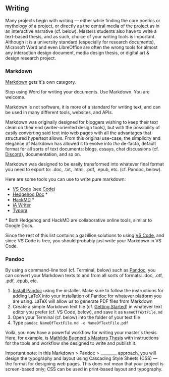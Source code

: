 ## Writing

Many projects begin with writing — either while finding the core poetics or mythology of a project, or directly as the central media of the project as in an interactive narrative (cf. below). Masters students also have to write a text-based thesis, and as such, choice of your writing tools is important. Although it is a university standard (especially for research documents), Microsoft Word and even LibreOffice are often the wrong tools for almost any interaction design document, media design thesis, or digital art & design research project.

### Markdown
[Markdown](https://fr.wikipedia.org/wiki/Markdown) gets it's own category.

Stop using Word for writing your documents. Use Markdown. You are welcome.

Markdown is not software, it is more of a standard for writing text, and can be used in many different tools, websites, and APIs.

Markdown was originally designed for bloggers wishing to keep their text clean on their end (writer-oriented design tools), but with the possibility of easily converting said text into web pages with all the advantages that structured hypertext allows. From this original use-case, the simplicity and elegance of Markdown has allowed it to evolve into *the* de-facto, default format for all sorts of text documents: blogs, essays, chat discussions (cf. [Discord](https://support.discord.com/hc/en-us/articles/210298617-Markdown-Text-101-Chat-Formatting-Bold-Italic-Underline-)), documentation, and so on.

Markdown was designed to be easily transformed into whatever final format you need to export to: .doc, .txt, .html, .pdf, .epub, etc. (cf. Pandoc, below).

Here are some tools you can use to write pure markdown:

- [VS Code](https://code.visualstudio.com) (see [Code](../03_code))
- [Hedgehog Doc](https://hedgedoc.org) \*
- [HackMD](https://hackmd.io) \*
- [iA Writer](https://ia.net/writer)
- [Typora](https://typora.io)

\* Both Hedgehog and HackMD are collaborative online tools, similar to Google Docs.

Since the rest of this list contains a gazillion solutions to using [VS Code](https://code.visualstudio.com), and since VS Code is free, you should probably just write your Markdown in VS Code.

### Pandoc
By using a command-line tool (cf. Terminal, below) such as [Pandoc](https://pandoc.org), you can convert your Markdown texts to and from all sorts of formats: .doc, .otf, .pdf, .epub, etc.

1. [Install Pandoc](https://pandoc.org/installing.html) using the installer. Make sure to follow the instructions for adding LaTeX into your installation of Pandoc for whatever platform you are using. LaTeX will allow us to generate PDF files from Markdown
2. Create a simple Markdown text file (cf. [Getting Started](https://pandoc.org/getting-started.html)) in whatever text editor you prefer (cf. VS Code, below), and save it as `NameOfTextFile.md`
3. Open your Terminal (cf. below) into the folder of your text file
4. Type `pandoc NameOfTextFile.md -o NameOfTextFile.pdf`
	
Voilà, you now have a powerful workflow for writing your master's thesis. Here, for example, is [Mathilde Buenerd's Masters Thesis](https://github.com/mathildebuenerd/master-thesis-autocomplete) with instructions for the tools and workflow she designed to write and publish it.

Important note: in this Markdown > Pandoc > ________ approach, you will design the typography and layout using Cascading Style Sheets (CSS) — the format for designing web pages. This does not mean that your project is screen-based only; CSS can be used in print-based layout and typography.